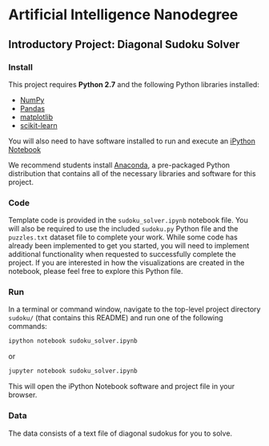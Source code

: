# Artificial Intelligence Nanodegree
## Introductory Project: Diagonal Sudoku Solver

### Install

This project requires **Python 2.7** and the following Python libraries installed:

- [NumPy](http://www.numpy.org/)
- [Pandas](http://pandas.pydata.org)
- [matplotlib](http://matplotlib.org/)
- [scikit-learn](http://scikit-learn.org/stable/)

You will also need to have software installed to run and execute an [iPython Notebook](http://ipython.org/notebook.html)

We recommend students install [Anaconda](https://www.continuum.io/downloads), a pre-packaged Python distribution that contains all of the necessary libraries and software for this project. 

### Code

Template code is provided in the `sudoku_solver.ipynb` notebook file. You will also be required to use the included `sudoku.py` Python file and the `puzzles.txt` dataset file to complete your work. While some code has already been implemented to get you started, you will need to implement additional functionality when requested to successfully complete the project. If you are interested in how the visualizations are created in the notebook, please feel free to explore this Python file.

### Run

In a terminal or command window, navigate to the top-level project directory `sudoku/` (that contains this README) and run one of the following commands:

```bash
ipython notebook sudoku_solver.ipynb
```  
or
```bash
jupyter notebook sudoku_solver.ipynb
```

This will open the iPython Notebook software and project file in your browser.

### Data

The data consists of a text file of diagonal sudokus for you to solve.